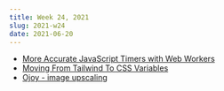 ```yaml
---
title: Week 24, 2021
slug: 2021-w24
date: 2021-06-20
---
```


- [More Accurate JavaScript Timers with Web Workers](https://hackwild.com/article/web-worker-timers/)
- [Moving From Tailwind To CSS Variables](https://mikerogers.io/2021/05/12/moving-from-tailwind-to-css-variables)
- [Ojoy - image upscaling](https://ojoy.zaps.dev)